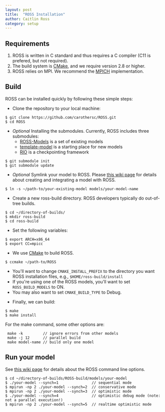 ```yaml
---
layout: post
title:  "ROSS Installation"
author: Caitlin Ross
category: setup
---
```


## Requirements

1. ROSS is written in C standard and thus requires a C compiler (C11 is prefered, but not required).
2. The build system is [CMake](www.cmake.org), and we require version 2.8 or higher.
3. ROSS relies on MPI. We recommend the [MPICH](www.mpich.org) implementation.

## Build 

ROSS can be installed quickly by following these simple steps:

- Clone the repository to your local machine:

```
$ git clone https://github.com/carothersc/ROSS.git
$ cd ROSS
```

- *Optional* Installing the submodules. Currently, ROSS includes three submodules:
  - [ROSS-Models](http://github.com/carothersc/ROSS-Models) is a set of existing models
  - [template-model](http://github.com/nmcglohon/template-model) is a starting place for new models
  - [RIO](http://github.com/gonsie/RIO) is a checkpointing framework

```
$ git submodule init
$ git submodule update
```

- *Optional* Symlink your model to ROSS.
Please [this wiki page](https://github.com/carothersc/ROSS/wiki/Constructing-the-Model) for details about creating and integrating a model with ROSS.

```
$ ln -s ~/path-to/your-existing-model models/your-model-name
```


- Create a new ross-build directory. ROSS developers typically do out-of-tree builds.

```
$ cd ~/directory-of-builds/
$ mkdir ross-build
$ cd ross-build
```

- Set the following variables:

```
$ export ARCH=x86_64
$ export CC=mpicc
```

- We use [CMake](www.cmake.org) to build ROSS. <br/>
```
$ ccmake ~/path-to/ROSS
```
  * You'll want to change `CMAKE_INSTALL_PREFIX` to the directory you want ROSS installation files, e.g., `$HOME/ross-build/install`
  * If you're using one of the ROSS models, you'll want to set `ROSS_BUILD_MODELS` to ON.
  * You may also want to set `CMAKE_BUILD_TYPE` to Debug.

- Finally, we can build:

```
$ make
$ make install
```

For the make command, some other options are:

```
 make -k         // ignore errors from other models
 make -j 12      // parallel build
 make model-name // build only one model
```

## Run your model

See [this wiki page](https://github.com/carothersc/ROSS/wiki/Running-the-Simulator) for details about the ROSS command line options.

```
$ cd ~/directory-of-builds/ROSS-build/models/your-model
$ ./your-model --synch=1               // sequential mode
$ mpirun -np 2 ./your-model --synch=2  // conservative mode
$ mpirun -np 2 ./your-model --synch=3  // optimistic mode
$ ./your-model --synch=4               // optimistic debug mode (note: not a parallel execution!)
$ mpirun -np 2 ./your-model --synch=5  // realtime optimistic mode
```
